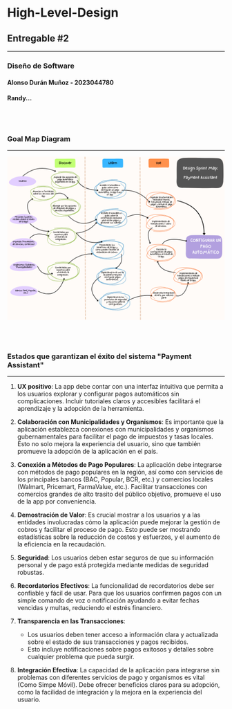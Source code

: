 # High-Level-Design
## Entregable #2

<hr>

### Diseño de Software
#### Alonso Durán Muñoz - 2023044780
#### Randy...

<br>
<br>

### Goal Map Diagram

<hr>

![Alt text](GoalMap.png)

<br>
<br>

### Estados que garantizan el éxito del sistema "Payment Assistant"
<hr>

1. **UX positivo**: 
    La app debe contar con una interfaz intuitiva que permita a los usuarios explorar y configurar pagos automáticos sin complicaciones. Incluir tutoriales claros y accesibles facilitará el aprendizaje y la adopción de la herramienta.

2. **Colaboración con Municipalidades y Organismos**: 
    Es importante que la aplicación establezca conexiones con municipalidades y organismos gubernamentales para facilitar el pago de impuestos y tasas locales. Esto no solo mejora la experiencia del usuario, sino que también promueve la adopción de la aplicación en el país.

3. **Conexión a Métodos de Pago Populares**: 
    La aplicación debe integrarse con métodos de pago populares en la región, así como con servicios de los principales bancos (BAC, Popular, BCR, etc.) y comercios locales (Walmart, Pricemart, FarmaValue, etc.). Facilitar transacciones con comercios grandes de alto trasito del público objetivo, promueve el uso de la app por conveniencia.

4. **Demostración de Valor**: 
    Es crucial mostrar a los usuarios y a las entidades involucradas cómo la aplicación puede mejorar la gestión de cobros y facilitar el proceso de pago. Esto puede ser mostrando estadísticas sobre la reducción de costos y esfuerzos, y el aumento de la eficiencia en la recaudación.

5. **Seguridad**: 
    Los usuarios deben estar seguros de que su información personal y de pago está protegida mediante medidas de seguridad robustas.

6. **Recordatorios Efectivos**: 
    La funcionalidad de recordatorios debe ser confiable y fácil de usar. Para que los usuarios confirmen pagos con un simple comando de voz o notificación ayudando a evitar fechas vencidas y multas, reduciendo el estrés financiero.

7. **Transparencia en las Transacciones**: 
   - Los usuarios deben tener acceso a información clara y actualizada sobre el estado de sus transacciones y pagos recibidos. 
   - Esto incluye notificaciones sobre pagos exitosos y detalles sobre cualquier problema que pueda surgir.

8. **Integración Efectiva**: 
    La capacidad de la aplicación para integrarse sin problemas con diferentes servicios de pago y organismos es vital (Como Simpe Móvil). Debe ofrecer beneficios claros para su adopción, como la facilidad de integración y la mejora en la experiencia del usuario.